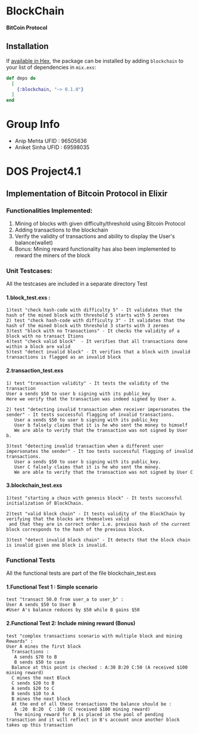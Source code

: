 # BlockChain

**BitCoin Protocol**

## Installation

If [available in Hex](https://hex.pm/docs/publish), the package can be installed
by adding `blockchain` to your list of dependencies in `mix.exs`:

```elixir
def deps do
  [
    {:blockchain, "~> 0.1.0"}
  ]
end
```
# Group Info
 - Anip Mehta  UFID : 96505636
 - Aniket Sinha UFID : 69598035


# DOS Project4.1

## Implementation of Bitcoin Protocol in Elixir

### Functionalities Implemented:
1) Mining of blocks with given difficulty/threshold using Bitcoin Protocol
2) Adding transactions to the blockchain
3) Verify the validity of transactions and ability to display the User's balance(wallet)
4) Bonus: Mining reward functionality has also been implemented to reward the miners of the block

### Unit Testcases: 
All the testcases are included in a separate directory Test

#### 1.block_test.exs : 
```
1)test "check hash-code with difficulty 5" - It validates that the hash of the mined block with threshold 5 starts with 5 zeroes
2) test "check hash-code with difficulty 3" - It validates that the hash of the mined block with threshold 3 starts with 3 zeroes
3)test "block with no Transactions" - It checks the validity of a block with no transact Itions
4)test "check valid block"  - It verifies that all transactions done within a block are valid
5)test "detect invalid block" - It verifies that a block with invalid transactions is flagged as an invalid block
```
#### 2.transaction_test.exs
```
1) test "transaction validity" - It tests the validity of the transaction
User a sends $50 to user b signing with its public_key
Here we verify that the transaction was indeed signed by User a.

2) test "detecting invalid transaction when receiver impersonates the sender" - It tests successful flagging of invalid transactions.
   User a sends $50 to user b signing with its public_key
   User b falsely claims that it is he who sent the money to himself
   We are able to verify that the transaction was not signed by User b.
  
3)test "detecting invalid transaction when a different user impersonates the sender" - It too tests successful flagging of invalid      transactions.
   User a sends $50 to user b signing with its public_key.
   User C falsely claims that it is he who sent the money.
   We are able to verify that the transaction was not signed by User C
```
#### 3.blockchain_test.exs
```
1)test "starting a chain with genesis block" - It tests successful initialization of BlockChain.

2)test "valid block chain" - It tests validity of the BlockChain by verifying that the blocks are themselves valid
 and that they are in correct order i.e. previous hash of the current block corresponds to the hash of the previous block.
 
3)test "detect invalid block chain" - It detects that the block chain is invalid given one block is invalid.
```

### Functional Tests

All the functional tests are part of the file blockchain_test.exs

#### 1.Functional Test 1 : Simple scenario
```
test "transact 50.0 from user_a to user_b" :
User A sends $50 to User B
#User A's balance reduces by $50 while B gains $50
``` 
#### 2.Functional Test 2: Include mining reward (Bonus)
```
test "complex transactions scenario with multiple block and mining Rewards" : 
User A mines the first block
  Transactions :
   A sends $70 to B
   B sends $50 to case
  Balance at this point is checked : A:30 B:20 C:50 (A received $100 mining reward)
  C mines the next Block
  C sends $20 to B
  A sends $20 to C
  B sends $10 to A
  B mines the next block
  At the end of all these transactions the balance should be :
   A :20  B:20  C :160 (C received $100 mining reward)
   The mining reward for B is placed in the pool of pending transaction and it will reflect in B's account once another block takes up this transaction
   ```


